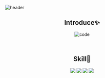 ![header](https://capsule-render.vercel.app/api?type=slice&color=auto&height=100&section=header&text=HI&desc=I'm+DM&fontSize=45&rotate=8&fontAlignY=2&fontAlign=85&descAlignY=30&descAlign=90&&animation=twinkling)

<div align=center>
<h2>Introduce✨️</h2>

![code](https://vo.la/tgBJ4)

<br>
<h2>Skill💫</h2>

<img src="https://img.shields.io/badge/Python-gray?style=flat&logo=Python&logoColor=#3776AB"/>
<img src="https://img.shields.io/badge/JS-gray?style=flat&logo=JavaScript&logoColor=yellow"/>
<img src="https://img.shields.io/badge/HTML-gray?style=flat&logo=HTML5&logoColor=#E34F26"/>
<img src="https://img.shields.io/badge/Lua-gray?style=flat&logo=Lua&logoColor=#2C2D72"/>

</div>
